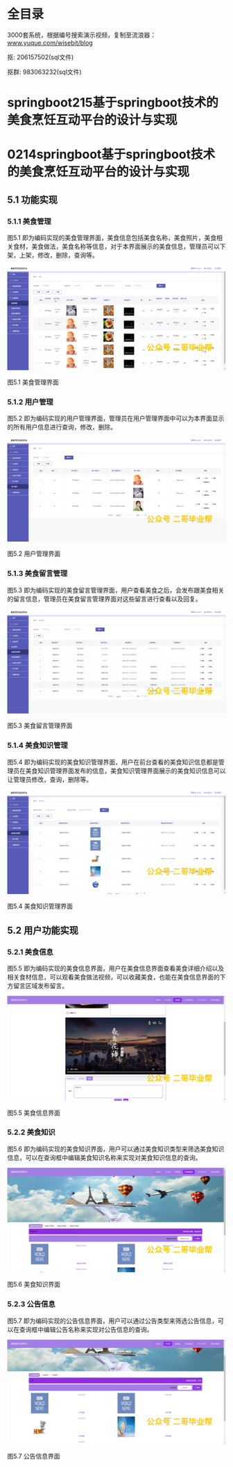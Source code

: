 # 全目录

3000套系统，根据编号搜索演示视频，复制至流浪器：www.yuque.com/wisebit/blog


<p>抠: 206157502(sql文件)</p>
<p>抠群: 983063232(sql文件)</p>


# springboot215基于springboot技术的美食烹饪互动平台的设计与实现
# 0214springboot基于springboot技术的美食烹饪互动平台的设计与实现

## 5.1 功能实现
### 5.1.1 美食管理
图5.1 即为编码实现的美食管理界面，美食信息包括美食名称，美食照片，美食相关食材，美食做法，美食名称等信息，对于本界面展示的美食信息，管理员可以下架，上架，修改，删除，查询等。

![](/md/blog.014.png)

图5.1 美食管理界面
### 5.1.2 用户管理
图5.2 即为编码实现的用户管理界面，管理员在用户管理界面中可以为本界面显示的所有用户信息进行查询，修改，删除。

![](/md/blog.015.png)

图5.2 用户管理界面
### 5.1.3 美食留言管理
图5.3 即为编码实现的美食留言管理界面，用户查看美食之后，会发布跟美食相关的留言信息，管理员在美食留言管理界面对这些留言进行查看以及回复。

![](/md/blog.016.png)

图5.3 美食留言管理界面
### 5.1.4 美食知识管理
图5.4 即为编码实现的美食知识管理界面，用户在前台查看的美食知识信息都是管理员在美食知识管理界面发布的信息，美食知识管理界面展示的美食知识信息可以让管理员修改，查询，删除等。

![](/md/blog.017.png)

图5.4 美食知识管理界面
## 5.2 用户功能实现
### 5.2.1 美食信息
图5.5 即为编码实现的美食信息界面，用户在美食信息界面查看美食详细介绍以及相关食材信息，可以观看美食做法视频，可以收藏美食，也能在美食信息界面的下方留言区域发布留言。

![](/md/blog.018.png)

图5.5 美食信息界面
### 5.2.2 美食知识
图5.6 即为编码实现的美食知识界面，用户可以通过美食知识类型来筛选美食知识信息，可以在查询框中编辑美食知识名称来实现对美食知识信息的查询。

![](/md/blog.019.png)

图5.6 美食知识界面
### 5.2.3 公告信息
图5.7 即为编码实现的公告信息界面，用户可以通过公告类型来筛选公告信息，可以在查询框中编辑公告名称来实现对公告信息的查询。

![](/md/blog.020.png)

图5.7 公告信息界面




